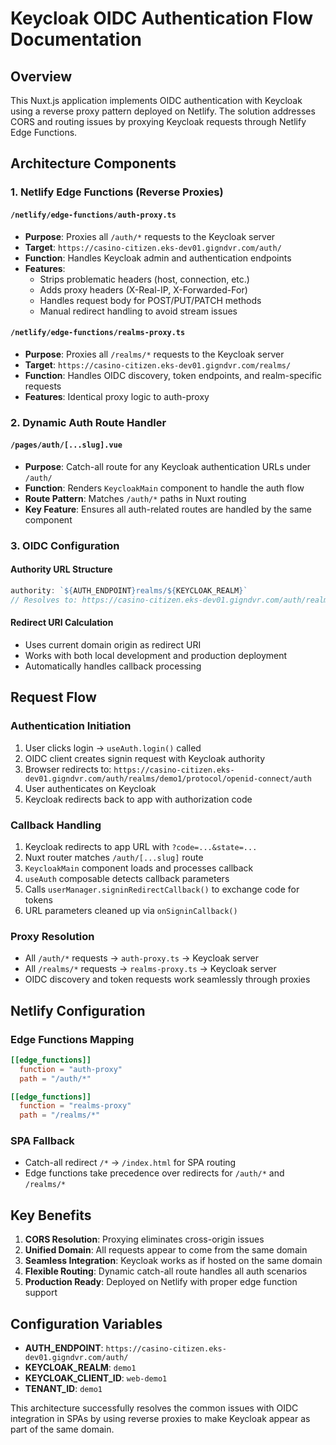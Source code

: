 # Keycloak OIDC Authentication Flow Documentation

## Overview
This Nuxt.js application implements OIDC authentication with Keycloak using a reverse proxy pattern deployed on Netlify. The solution addresses CORS and routing issues by proxying Keycloak requests through Netlify Edge Functions.

## Architecture Components

### 1. Netlify Edge Functions (Reverse Proxies)

#### `/netlify/edge-functions/auth-proxy.ts`
- **Purpose**: Proxies all `/auth/*` requests to the Keycloak server
- **Target**: `https://casino-citizen.eks-dev01.gigndvr.com/auth/`
- **Function**: Handles Keycloak admin and authentication endpoints
- **Features**:
  - Strips problematic headers (host, connection, etc.)
  - Adds proxy headers (X-Real-IP, X-Forwarded-For)
  - Handles request body for POST/PUT/PATCH methods
  - Manual redirect handling to avoid stream issues

#### `/netlify/edge-functions/realms-proxy.ts`
- **Purpose**: Proxies all `/realms/*` requests to the Keycloak server
- **Target**: `https://casino-citizen.eks-dev01.gigndvr.com/realms/`
- **Function**: Handles OIDC discovery, token endpoints, and realm-specific requests
- **Features**: Identical proxy logic to auth-proxy

### 2. Dynamic Auth Route Handler

#### `/pages/auth/[...slug].vue`
- **Purpose**: Catch-all route for any Keycloak authentication URLs under `/auth/`
- **Function**: Renders `KeycloakMain` component to handle the auth flow
- **Route Pattern**: Matches `/auth/*` paths in Nuxt routing
- **Key Feature**: Ensures all auth-related routes are handled by the same component

### 3. OIDC Configuration

#### Authority URL Structure
```typescript
authority: `${AUTH_ENDPOINT}realms/${KEYCLOAK_REALM}`
// Resolves to: https://casino-citizen.eks-dev01.gigndvr.com/auth/realms/demo1
```

#### Redirect URI Calculation
- Uses current domain origin as redirect URI
- Works with both local development and production deployment
- Automatically handles callback processing

## Request Flow

### Authentication Initiation
1. User clicks login → `useAuth.login()` called
2. OIDC client creates signin request with Keycloak authority
3. Browser redirects to: `https://casino-citizen.eks-dev01.gigndvr.com/auth/realms/demo1/protocol/openid-connect/auth`
4. User authenticates on Keycloak
5. Keycloak redirects back to app with authorization code

### Callback Handling
1. Keycloak redirects to app URL with `?code=...&state=...`
2. Nuxt router matches `/auth/[...slug]` route
3. `KeycloakMain` component loads and processes callback
4. `useAuth` composable detects callback parameters
5. Calls `userManager.signinRedirectCallback()` to exchange code for tokens
6. URL parameters cleaned up via `onSigninCallback()`

### Proxy Resolution
- All `/auth/*` requests → `auth-proxy.ts` → Keycloak server
- All `/realms/*` requests → `realms-proxy.ts` → Keycloak server
- OIDC discovery and token requests work seamlessly through proxies

## Netlify Configuration

### Edge Functions Mapping
```toml
[[edge_functions]]
  function = "auth-proxy"
  path = "/auth/*"

[[edge_functions]]
  function = "realms-proxy"  
  path = "/realms/*"
```

### SPA Fallback
- Catch-all redirect `/*` → `/index.html` for SPA routing
- Edge functions take precedence over redirects for `/auth/*` and `/realms/*`

## Key Benefits

1. **CORS Resolution**: Proxying eliminates cross-origin issues
2. **Unified Domain**: All requests appear to come from the same domain
3. **Seamless Integration**: Keycloak works as if hosted on the same domain
4. **Flexible Routing**: Dynamic catch-all route handles all auth scenarios
5. **Production Ready**: Deployed on Netlify with proper edge function support

## Configuration Variables

- **AUTH_ENDPOINT**: `https://casino-citizen.eks-dev01.gigndvr.com/auth/`
- **KEYCLOAK_REALM**: `demo1`
- **KEYCLOAK_CLIENT_ID**: `web-demo1`
- **TENANT_ID**: `demo1`

This architecture successfully resolves the common issues with OIDC integration in SPAs by using reverse proxies to make Keycloak appear as part of the same domain.
